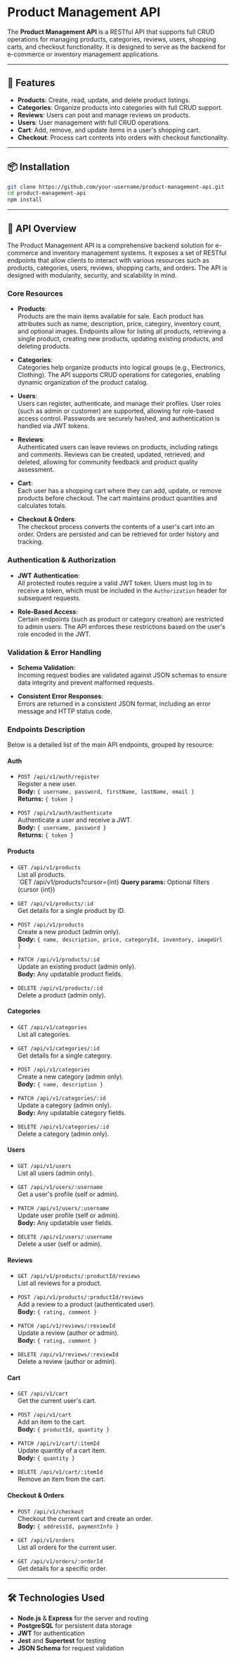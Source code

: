 # Product Management API

The **Product Management API** is a RESTful API that supports full CRUD operations for managing products, categories, reviews, users, shopping carts, and checkout functionality. It is designed to serve as the backend for e-commerce or inventory management applications.

---

## 🚀 Features

- **Products**: Create, read, update, and delete product listings.
- **Categories**: Organize products into categories with full CRUD support.
- **Reviews**: Users can post and manage reviews on products.
- **Users**: User management with full CRUD operations.
- **Cart**: Add, remove, and update items in a user's shopping cart.
- **Checkout**: Process cart contents into orders with checkout functionality.

---

## 📦 Installation

```bash
git clone https://github.com/your-username/product-management-api.git
cd product-management-api
npm install
```

---

## 📖 API Overview

The Product Management API is a comprehensive backend solution for e-commerce and inventory management systems. It exposes a set of RESTful endpoints that allow clients to interact with various resources such as products, categories, users, reviews, shopping carts, and orders. The API is designed with modularity, security, and scalability in mind.

### Core Resources

- **Products**:  
  Products are the main items available for sale. Each product has attributes such as name, description, price, category, inventory count, and optional images. Endpoints allow for listing all products, retrieving a single product, creating new products, updating existing products, and deleting products.

- **Categories**:  
  Categories help organize products into logical groups (e.g., Electronics, Clothing). The API supports CRUD operations for categories, enabling dynamic organization of the product catalog.

- **Users**:  
  Users can register, authenticate, and manage their profiles. User roles (such as admin or customer) are supported, allowing for role-based access control. Passwords are securely hashed, and authentication is handled via JWT tokens.

- **Reviews**:  
  Authenticated users can leave reviews on products, including ratings and comments. Reviews can be created, updated, retrieved, and deleted, allowing for community feedback and product quality assessment.

- **Cart**:  
  Each user has a shopping cart where they can add, update, or remove products before checkout. The cart maintains product quantities and calculates totals.

- **Checkout & Orders**:  
  The checkout process converts the contents of a user's cart into an order. Orders are persisted and can be retrieved for order history and tracking.

### Authentication & Authorization

- **JWT Authentication**:  
  All protected routes require a valid JWT token. Users must log in to receive a token, which must be included in the `Authorization` header for subsequent requests.

- **Role-Based Access**:  
  Certain endpoints (such as product or category creation) are restricted to admin users. The API enforces these restrictions based on the user's role encoded in the JWT.

### Validation & Error Handling

- **Schema Validation**:  
  Incoming request bodies are validated against JSON schemas to ensure data integrity and prevent malformed requests.

- **Consistent Error Responses**:  
  Errors are returned in a consistent JSON format, including an error message and HTTP status code.

### Endpoints Description

Below is a detailed list of the main API endpoints, grouped by resource:

#### Auth

- `POST /api/v1/auth/register`  
  Register a new user.  
  **Body:** `{ username, password, firstName, lastName, email }`  
  **Returns:** `{ token }`

- `POST /api/v1/auth/authenticate`  
  Authenticate a user and receive a JWT.  
  **Body:** `{ username, password }`  
  **Returns:** `{ token }`

#### Products

- `GET /api/v1/products`  
  List all products.  
  `GET /api/v1/products?cursor={int}
  **Query params:** Optional filters (cursor {int})

- `GET /api/v1/products/:id`  
  Get details for a single product by ID.

- `POST /api/v1/products`  
  Create a new product (admin only).  
  **Body:** `{ name, description, price, categoryId, inventory, imageUrl }`

- `PATCH /api/v1/products/:id`  
  Update an existing product (admin only).  
  **Body:** Any updatable product fields.

- `DELETE /api/v1/products/:id`  
  Delete a product (admin only).

#### Categories

- `GET /api/v1/categories`  
  List all categories.

- `GET /api/v1/categories/:id`  
  Get details for a single category.

- `POST /api/v1/categories`  
  Create a new category (admin only).  
  **Body:** `{ name, description }`

- `PATCH /api/v1/categories/:id`  
  Update a category (admin only).  
  **Body:** Any updatable category fields.

- `DELETE /api/v1/categories/:id`  
  Delete a category (admin only).

#### Users

- `GET /api/v1/users`  
  List all users (admin only).

- `GET /api/v1/users/:username`  
  Get a user's profile (self or admin).

- `PATCH /api/v1/users/:username`  
  Update user profile (self or admin).  
  **Body:** Any updatable user fields.

- `DELETE /api/v1/users/:username`  
  Delete a user (self or admin).

#### Reviews

- `GET /api/v1/products/:productId/reviews`  
  List all reviews for a product.

- `POST /api/v1/products/:productId/reviews`  
  Add a review to a product (authenticated user).  
  **Body:** `{ rating, comment }`

- `PATCH /api/v1/reviews/:reviewId`  
  Update a review (author or admin).  
  **Body:** `{ rating, comment }`

- `DELETE /api/v1/reviews/:reviewId`  
  Delete a review (author or admin).

#### Cart

- `GET /api/v1/cart`  
  Get the current user's cart.

- `POST /api/v1/cart`  
  Add an item to the cart.  
  **Body:** `{ productId, quantity }`

- `PATCH /api/v1/cart/:itemId`  
  Update quantity of a cart item.  
  **Body:** `{ quantity }`

- `DELETE /api/v1/cart/:itemId`  
  Remove an item from the cart.

#### Checkout & Orders

- `POST /api/v1/checkout`  
  Checkout the current cart and create an order.  
  **Body:** `{ addressId, paymentInfo }`

- `GET /api/v1/orders`  
  List all orders for the current user.

- `GET /api/v1/orders/:orderId`  
  Get details for a specific order.

---

## 🛠 Technologies Used

- **Node.js** & **Express** for the server and routing
- **PostgreSQL** for persistent data storage
- **JWT** for authentication
- **Jest** and **Supertest** for testing
- **JSON Schema** for request validation
